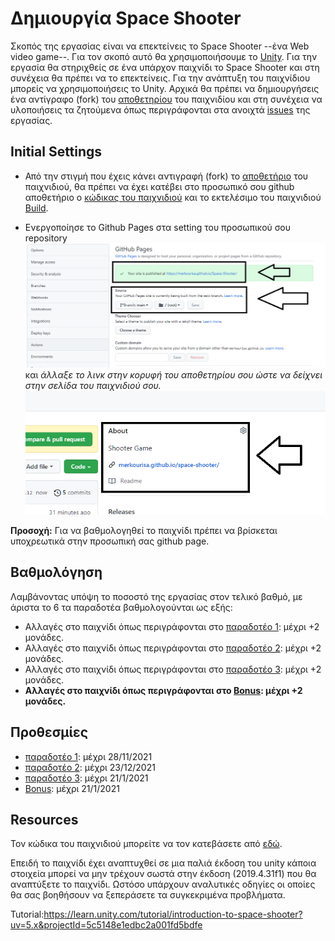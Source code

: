# Δημιουργία Space Shooter

Σκοπός της εργασίας είναι να επεκτείνεις το Space Shooter --ένα Web video game--. Για τον σκοπό αυτό θα χρησιμοποιήσουμε τo [Unity](https://unity.com/). Για την εργασία θα στηριχθείς σε ένα υπάρχον παιχνίδι το Space Shooter και στη συνέχεια θα πρέπει να το επεκτείνεις. Για την ανάπτυξη του παιχνίδιου μπορείς να χρησιμοποιήσεις το Unity. Αρχικά θα πρέπει να δημιουργήσεις ένα αντίγραφο (fork) του [αποθετηρίου](https://github.com/merkourisa/Space-Shooter) του παιχνιδίου και στη συνέχεια να υλοποιήσεις τα ζητούμενα όπως περιγράφονται στα ανοιχτά [issues](https://github.com/merkourisa/Space-Shooter/issues) της εργασίας.

## Initial Settings
- Από την στιγμή που έχεις κάνει αντιγραφή (fork) το [αποθετήριο](https://github.com/ioniodi/Shooter) του παιχνιδιού, θα πρέπει να έχει κατέβει στο προσωπικό σου github αποθετήριο ο [κώδικας του παιχνιδιού](https://github.com/merkourisa/Space-Shooter/tree/sources) και το εκτελέσιμο του παιχνιδιού [Build](https://github.com/merkourisa/Space-Shooter/tree/main).

- Ενεργοποίησε το Github Pages στα setting του προσωπικού σου repository ![ScreenShot](1.png) και *άλλαξε το λινκ στην κορυφή του αποθετηρίου σου ώστε να δείχνει στην σελίδα του παιχνιδιού σου.*
![ScreenShot](2.png)

**Προσοχή:** Για να βαθμολογηθεί το παιχνίδι πρέπει να βρίσκεται υποχρεωτικά στην προσωπική σας github page.

## Βαθμολόγηση
Λαμβάνοντας υπόψη το ποσοστό της εργασίας στον τελικό βαθμό, με άριστα το 6 τα παραδοτέα βαθμολογούνται ως εξής:
- Αλλαγές στο παιχνίδι όπως περιγράφονται στο [παραδοτέο 1](https://github.com/merkourisa/Space-Shooter/issues/1): μέχρι +2 μονάδες. 
- Αλλαγές στο παιχνίδι όπως περιγράφονται στο [παραδοτέο 2](https://github.com/merkourisa/Space-Shooter/issues/2): μέχρι +2 μονάδες.
- Αλλαγές στο παιχνίδι όπως περιγράφονται στο [παραδοτέο 3](https://github.com/merkourisa/Space-Shooter/issues/3): μέχρι +2 μονάδες.
- **Αλλαγές στο παιχνίδι όπως περιγράφονται στο [Bonus](https://github.com/merkourisa/Space-Shooter/issues/4): μέχρι +2 μονάδες.**

## Προθεσμίες
- [παραδοτέο 1](https://github.com/merkourisa/Space-Shooter/issues/1): μέχρι 28/11/2021 
- [παραδοτέο 2](https://github.com/merkourisa/Space-Shooter/issues/2): μέχρι 23/12/2021
- [παραδοτέο 3](https://github.com/merkourisa/Space-Shooter/issues/3): μέχρι 21/1/2021
- [Bonus](https://github.com/merkourisa/Space-Shooter/issues/4): μέχρι 21/1/2021

## Resources

Τον κώδικα του παιχνιδιού μπορείτε να τον κατεβάσετε από [εδώ](https://drive.google.com/file/d/1ce_eq5lP-lW65SJ3bIBJ3OBeRX5AGatH/view?usp=sharing).

Επειδή το παιχνίδι έχει αναπτυχθεί σε μια παλιά έκδοση του unity κάποια στοιχεία μπορεί να μην τρέχουν σωστά στην έκδοση (2019.4.31f1) που θα αναπτύξετε το παιχνίδι. Ωστόσο υπάρχουν αναλυτικές οδηγίες οι οποίες θα σας βοηθήσουν να ξεπεράσετε τα συγκεκριμένα προβλήματα. 

Tutorial:https://learn.unity.com/tutorial/introduction-to-space-shooter?uv=5.x&projectId=5c5148e1edbc2a001fd5bdfe
